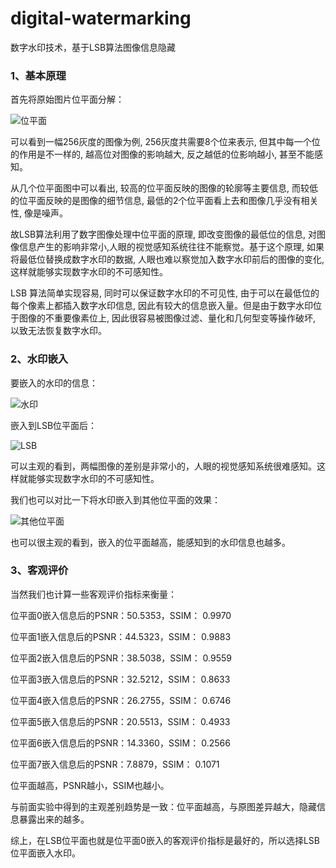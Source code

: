 # digital-watermarking
数字水印技术，基于LSB算法图像信息隐藏

### 1、基本原理

首先将原始图片位平面分解：

![位平面](https://edu-boker.oss-cn-beijing.aliyuncs.com/crypto/digital1.png)

可以看到一幅256灰度的图像为例, 256灰度共需要8个位来表示, 但其中每一个位的作用是不一样的, 越高位对图像的影响越大, 反之越低的位影响越小, 甚至不能感知。

从几个位平面图中可以看出, 较高的位平面反映的图像的轮廓等主要信息, 而较低的位平面反映的是图像的细节信息, 最低的2个位平面看上去和图像几乎没有相关性, 像是噪声。

故LSB算法利用了数字图像处理中位平面的原理, 即改变图像的最低位的信息, 对图像信息产生的影响非常小,人眼的视觉感知系统往往不能察觉。基于这个原理, 如果将最低位替换成数字水印的数据, 人眼也难以察觉加入数字水印前后的图像的变化, 这样就能够实现数字水印的不可感知性。

LSB 算法简单实现容易, 同时可以保证数字水印的不可见性, 由于可以在最低位的每个像素上都插入数字水印信息, 因此有较大的信息嵌入量。但是由于数字水印位于图像的不重要像素位上, 因此很容易被图像过滤、量化和几何型变等操作破坏, 以致无法恢复数字水印。

### 2、水印嵌入

要嵌入的水印的信息：

![水印](https://edu-boker.oss-cn-beijing.aliyuncs.com/crypto/digital2.png)

嵌入到LSB位平面后：

![LSB](https://edu-boker.oss-cn-beijing.aliyuncs.com/crypto/digital3.png)

可以主观的看到，两幅图像的差别是非常小的，人眼的视觉感知系统很难感知。这样就能够实现数字水印的不可感知性。

我们也可以对比一下将水印嵌入到其他位平面的效果：

![其他位平面](https://edu-boker.oss-cn-beijing.aliyuncs.com/crypto/digital4.png)

也可以很主观的看到，嵌入的位平面越高，能感知到的水印信息也越多。

### 3、客观评价

当然我们也计算一些客观评价指标来衡量：

位平面0嵌入信息后的PSNR：50.5353，SSIM： 0.9970

位平面1嵌入信息后的PSNR：44.5323，SSIM： 0.9883

位平面2嵌入信息后的PSNR：38.5038，SSIM： 0.9559

位平面3嵌入信息后的PSNR：32.5212，SSIM： 0.8633

位平面4嵌入信息后的PSNR：26.2755，SSIM： 0.6746

位平面5嵌入信息后的PSNR：20.5513，SSIM： 0.4933

位平面6嵌入信息后的PSNR：14.3360，SSIM： 0.2566

位平面7嵌入信息后的PSNR：7.8879，SSIM： 0.1071

位平面越高，PSNR越小，SSIM也越小。

与前面实验中得到的主观差别趋势是一致：位平面越高，与原图差异越大，隐藏信息暴露出来的越多。

综上，在LSB位平面也就是位平面0嵌入的客观评价指标是最好的，所以选择LSB位平面嵌入水印。